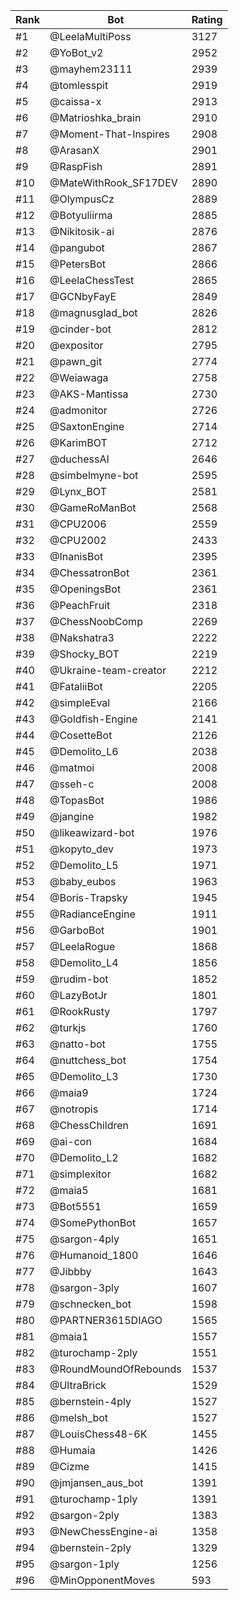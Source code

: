 Rank|Bot|Rating
---|---|---
#1|@LeelaMultiPoss|3127
#2|@YoBot_v2|2952
#3|@mayhem23111|2939
#4|@tomlesspit|2919
#5|@caissa-x|2913
#6|@Matrioshka_brain|2910
#7|@Moment-That-Inspires|2908
#8|@ArasanX|2901
#9|@RaspFish|2891
#10|@MateWithRook_SF17DEV|2890
#11|@OlympusCz|2889
#12|@Botyuliirma|2885
#13|@Nikitosik-ai|2876
#14|@pangubot|2867
#15|@PetersBot|2866
#16|@LeelaChessTest|2865
#17|@GCNbyFayE|2849
#18|@magnusglad_bot|2826
#19|@cinder-bot|2812
#20|@expositor|2795
#21|@pawn_git|2774
#22|@Weiawaga|2758
#23|@AKS-Mantissa|2730
#24|@admonitor|2726
#25|@SaxtonEngine|2714
#26|@KarimBOT|2712
#27|@duchessAI|2646
#28|@simbelmyne-bot|2595
#29|@Lynx_BOT|2581
#30|@GameRoManBot|2568
#31|@CPU2006|2559
#32|@CPU2002|2433
#33|@InanisBot|2395
#34|@ChessatronBot|2361
#35|@OpeningsBot|2361
#36|@PeachFruit|2318
#37|@ChessNoobComp|2269
#38|@Nakshatra3|2222
#39|@Shocky_BOT|2219
#40|@Ukraine-team-creator|2212
#41|@FataliiBot|2205
#42|@simpleEval|2166
#43|@Goldfish-Engine|2141
#44|@CosetteBot|2126
#45|@Demolito_L6|2038
#46|@matmoi|2008
#47|@sseh-c|2008
#48|@TopasBot|1986
#49|@jangine|1982
#50|@likeawizard-bot|1976
#51|@kopyto_dev|1973
#52|@Demolito_L5|1971
#53|@baby_eubos|1963
#54|@Boris-Trapsky|1945
#55|@RadianceEngine|1911
#56|@GarboBot|1901
#57|@LeelaRogue|1868
#58|@Demolito_L4|1856
#59|@rudim-bot|1852
#60|@LazyBotJr|1801
#61|@RookRusty|1797
#62|@turkjs|1760
#63|@natto-bot|1755
#64|@nuttchess_bot|1754
#65|@Demolito_L3|1730
#66|@maia9|1724
#67|@notropis|1714
#68|@ChessChildren|1691
#69|@ai-con|1684
#70|@Demolito_L2|1682
#71|@simplexitor|1682
#72|@maia5|1681
#73|@Bot5551|1659
#74|@SomePythonBot|1657
#75|@sargon-4ply|1651
#76|@Humanoid_1800|1646
#77|@Jibbby|1643
#78|@sargon-3ply|1607
#79|@schnecken_bot|1598
#80|@PARTNER3615DIAGO|1565
#81|@maia1|1557
#82|@turochamp-2ply|1551
#83|@RoundMoundOfRebounds|1537
#84|@UltraBrick|1529
#85|@bernstein-4ply|1527
#86|@melsh_bot|1527
#87|@LouisChess48-6K|1455
#88|@Humaia|1426
#89|@Cizme|1415
#90|@jmjansen_aus_bot|1391
#91|@turochamp-1ply|1391
#92|@sargon-2ply|1383
#93|@NewChessEngine-ai|1358
#94|@bernstein-2ply|1329
#95|@sargon-1ply|1256
#96|@MinOpponentMoves|593
